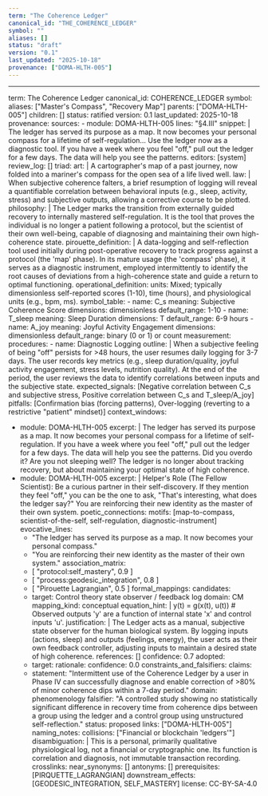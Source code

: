 ```yaml
---
term: "The Coherence Ledger"
canonical_id: "THE_COHERENCE_LEDGER"
symbol: ""
aliases: []
status: "draft"
version: "0.1"
last_updated: "2025-10-18"
provenance: ["DOMA-HLTH-005"]
---
```


---
term: The Coherence Ledger
canonical_id: COHERENCE_LEDGER
symbol: 
aliases: ["Master's Compass", "Recovery Map"]
parents: ["DOMA-HLTH-005"]
children: []
status: ratified
version: 0.1
last_updated: 2025-10-18
provenance:
  sources:
    - module: DOMA-HLTH-005
      lines: "§4.III"
      snippet: |
        The ledger has served its purpose as a map. It now becomes your personal compass for a lifetime of self-regulation... Use the ledger now as a diagnostic tool. If you have a week where you feel "off," pull out the ledger for a few days. The data will help you see the patterns.
  editors: [system]
  review_log: []
triad:
  art: |
    A cartographer's map of a past journey, now folded into a mariner's compass for the open sea of a life lived well.
  law: |
    When subjective coherence falters, a brief resumption of logging will reveal a quantifiable correlation between behavioral inputs (e.g., sleep, activity, stress) and subjective outputs, allowing a corrective course to be plotted.
  philosophy: |
    The Ledger marks the transition from externally guided recovery to internally mastered self-regulation. It is the tool that proves the individual is no longer a patient following a protocol, but the scientist of their own well-being, capable of diagnosing and maintaining their own high-coherence state.
pirouette_definition: |
  A data-logging and self-reflection tool used initially during post-operative recovery to track progress against a protocol (the 'map' phase). In its mature usage (the 'compass' phase), it serves as a diagnostic instrument, employed intermittently to identify the root causes of deviations from a high-coherence state and guide a return to optimal functioning.
operational_definition:
  units: Mixed; typically dimensionless self-reported scores (1-10), time (hours), and physiological units (e.g., bpm, ms).
  symbol_table:
    - name: C_s
      meaning: Subjective Coherence Score
      dimensions: dimensionless
      default_range: 1-10
    - name: T_sleep
      meaning: Sleep Duration
      dimensions: T
      default_range: 6-9 hours
    - name: A_joy
      meaning: Joyful Activity Engagement
      dimensions: dimensionless
      default_range: binary (0 or 1) or count
  measurement:
    procedures:
      - name: Diagnostic Logging
        outline: |
          When a subjective feeling of being "off" persists for >48 hours, the user resumes daily logging for 3-7 days. The user records key metrics (e.g., sleep duration/quality, joyful activity engagement, stress levels, nutrition quality). At the end of the period, the user reviews the data to identify correlations between inputs and the subjective state.
        expected_signals: [Negative correlation between C_s and subjective stress, Positive correlation between C_s and T_sleep/A_joy]
        pitfalls: [Confirmation bias (forcing patterns), Over-logging (reverting to a restrictive "patient" mindset)]
context_windows:
  - module: DOMA-HLTH-005
    excerpt: |
      The ledger has served its purpose as a map. It now becomes your personal compass for a lifetime of self-regulation. If you have a week where you feel "off," pull out the ledger for a few days. The data will help you see the patterns. Did you overdo it? Are you not sleeping well? The ledger is no longer about tracking recovery, but about maintaining your optimal state of high coherence.
  - module: DOMA-HLTH-005
    excerpt: |
      Helper's Role (The Fellow Scientist): Be a curious partner in their self-discovery. If they mention they feel "off," you can be the one to ask, "That's interesting, what does the ledger say?" You are reinforcing their new identity as the master of their own system.
poetic_connections:
  motifs: [map-to-compass, scientist-of-the-self, self-regulation, diagnostic-instrument]
  evocative_lines:
    - "The ledger has served its purpose as a map. It now becomes your personal compass."
    - "You are reinforcing their new identity as the master of their own system."
  association_matrix:
    - [ "protocol:self_mastery", 0.9 ]
    - [ "process:geodesic_integration", 0.8 ]
    - [ "Pirouette Lagrangian", 0.5 ]
formal_mappings:
  candidates:
    - target: Control theory state observer / feedback log
      domain: CM
      mapping_kind: conceptual
      equation_hint: |
        y(t) = g(x(t), u(t))  # Observed outputs 'y' are a function of internal state 'x' and control inputs 'u'.
      justification: |
        The Ledger acts as a manual, subjective state observer for the human biological system. By logging inputs (actions, sleep) and outputs (feelings, energy), the user acts as their own feedback controller, adjusting inputs to maintain a desired state of high coherence.
      references: []
      confidence: 0.7
  adopted:
    - target: 
      rationale: 
      confidence: 0.0
constraints_and_falsifiers:
  claims:
    - statement: "Intermittent use of the Coherence Ledger by a user in Phase IV can successfully diagnose and enable correction of >80% of minor coherence dips within a 7-day period."
      domain: phenomenology
      falsifier: "A controlled study showing no statistically significant difference in recovery time from coherence dips between a group using the ledger and a control group using unstructured self-reflection."
      status: proposed
      links: ["DOMA-HLTH-005"]
naming_notes:
  collisions: ["Financial or blockchain 'ledgers'"]
  disambiguation: |
    This is a personal, primarily qualitative physiological log, not a financial or cryptographic one. Its function is correlation and diagnosis, not immutable transaction recording.
crosslinks:
  near_synonyms: []
  antonyms: []
  prerequisites: [PIRQUETTE_LAGRANGIAN]
  downstream_effects: [GEODESIC_INTEGRATION, SELF_MASTERY]
license: CC-BY-SA-4.0
